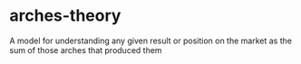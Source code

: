 # arches-theory
A model for understanding any given result or position on the market as the sum of those arches that produced them
